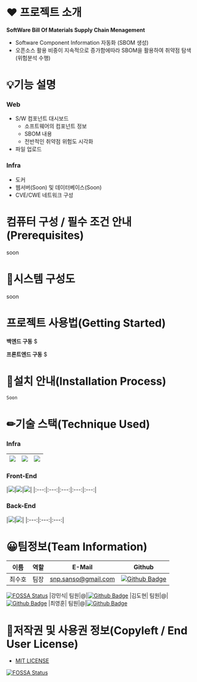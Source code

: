 # ❤ 프로젝트 소개

**SoftWare Bill Of Materials Supply Chain Menagement**
- Software Component Information 자동화 (SBOM 생성)
- 오픈소스 활용 비중이 지속적으로 증가함에따라 SBOM을 활용하여 취약점 탐색 (위험분석 수행)



# 💡기능 설명

### Web

- S/W 컴포넌트 대시보드
    - 소프트웨어의 컴포넌트 정보
    - SBOM 내용
    - 전반적인 취약점 위험도 시각화
- 파일 업로드

### Infra

- 도커
- 웹서버(Soon) 및 데이터베이스(Soon)
- CVE/CWE 네트워크 구성


# 컴퓨터 구성 / 필수 조건 안내(Prerequisites)
soon


# 🔗시스템 구성도
soon


# 프로젝트 사용법(Getting Started)
**백엔드 구동**
$ 

**프론트엔드 구동**
$ 


# 📖설치 안내(Installation Process)
```
Soon

```

# ✏기술 스택(Technique Used)

### Infra
|<img src="https://img.shields.io/badge/github-181717?style=for-the-badge&logo=github&logoColor=white">|<img src="https://img.shields.io/badge/docker-2496ED?style=for-the-badge&logo=docker&logoColor=white">|<img src="https://img.shields.io/badge/linux-FCC624?style=for-the-badge&logo=linux&logoColor=black">|
|:---:|:---:|:---:|


### Front-End
|<img src="https://img.shields.io/badge/react-61DAFB?style=for-the-badge&logo=react&logoColor=white">|<img src="https://img.shields.io/badge/html5-E34F26?style=for-the-badge&logo=html5&logoColor=white">|<img src="https://img.shields.io/badge/bootstrap-7952B3?style=for-the-badge&logo=bootstrap&logoColor=white">|
|:---:|:---:|:---:|:---:|:---:|


### Back-End
|<img src="https://img.shields.io/badge/mysql-4479A1?style=for-the-badge&logo=mysql&logoColor=white">|<img src="https://img.shields.io/badge/node.js-339933?style=for-the-badge&logo=Node.js&logoColor=white">|
|:---:|:---:|:---:|




# 😀팀정보(Team Information)

|이름|역할|E-Mail|Github|
|:---:|:---:|:---:|:---:|
|최수호| 팀장|snp.sanso@gmail.com|[![Github Badge](https://img.shields.io/badge/Github-181717?style=flat&logo=Github&logoColor=white)](https://github.com/s4nso)
[![FOSSA Status](https://app.fossa.com/api/projects/git%2Bgithub.com%2FS4nso%2FSBOM_SCM.svg?type=shield)](https://app.fossa.com/projects/git%2Bgithub.com%2FS4nso%2FSBOM_SCM?ref=badge_shield)
|강민식| 팀원|@|[![Github Badge](https://img.shields.io/badge/Github-181717?style=flat&logo=Github&logoColor=white)]()
|김도현| 팀원|@|[![Github Badge](https://img.shields.io/badge/Github-181717?style=flat&logo=Github&logoColor=white)]()
|최영훈| 팀원|@|[![Github Badge](https://img.shields.io/badge/Github-181717?style=flat&logo=Github&logoColor=white)]()



# 📜저작권 및 사용권 정보(Copyleft / End User License)
- [MIT LICENSE]()


[![FOSSA Status](https://app.fossa.com/api/projects/git%2Bgithub.com%2FS4nso%2FSBOM_SCM.svg?type=large)](https://app.fossa.com/projects/git%2Bgithub.com%2FS4nso%2FSBOM_SCM?ref=badge_large)